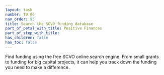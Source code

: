```yaml
---
layout: task
number: T9.06
nav_order: 95
title: Search the SCVO funding database
part_of_petal_with_title: Positive Finances
part_of_step_with_title: 
has_children: false
has_toc: false
---
```


Find funding using the free SCVO online search engine. From small grants to funding for big capital projects, it can help you track down the funding you need to make a difference.
